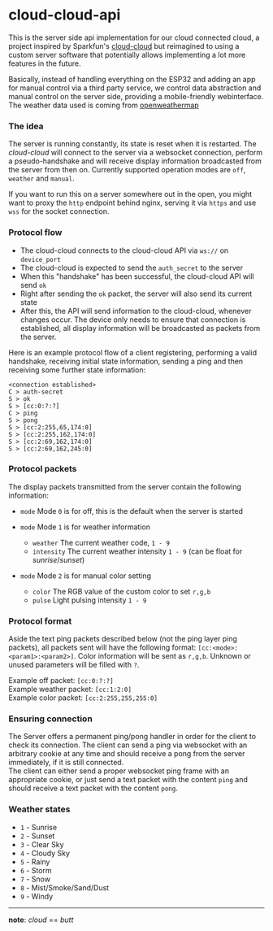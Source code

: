# cloud-cloud-api
This is the server side api implementation for our cloud connected cloud, a project inspired by Sparkfun's [cloud-cloud](https://learn.sparkfun.com/tutorials/led-cloud-connected-cloud) but reimagined to using a custom server software that potentially allows implementing a lot more features in the future.

Basically, instead of handling everything on the ESP32 and adding an app for manual control via a third party service, we control data abstraction and manual control on the server side, providing a mobile-friendly webinterface. The weather data used is coming from [openweathermap](https://openweathermap.org/)

### The idea
The server is running constantly, its state is reset when it is restarted. The _cloud-cloud_ will connect to the server via a websocket connection, perform a pseudo-handshake and will receive display information broadcasted from the server from then on. Currently supported operation modes are `off`, `weather` and `manual`.

If you want to run this on a server somewhere out in the open, you might want to proxy the `http` endpoint behind nginx, serving it via `https` and use `wss` for the socket connection.

### Protocol flow
* The cloud-cloud connects to the cloud-cloud API via `ws://` on `device_port`
* The cloud-cloud is expected to send the `auth_secret` to the server
* When this "handshake" has been successful, the cloud-cloud API will send `ok`
* Right after sending the `ok` packet, the server will also send its current state
* After this, the API will send information to the cloud-cloud, whenever changes occur. The device only needs to ensure that connection is established, all display information will be broadcasted as packets from the server.

Here is an example protocol flow of a client registering, performing a valid handshake, receiving initial state information, sending a ping and then receiving some further state information:
```
<connection established>
C > auth-secret
S > ok
S > [cc:0:?:?]
C > ping
S > pong
S > [cc:2:255,65,174:0]
S > [cc:2:255,162,174:0]
S > [cc:2:69,162,174:0]
S > [cc:2:69,162,245:0]
```

### Protocol packets
The display packets transmitted from the server contain the following information:
* `mode` Mode `0` is for off, this is the default when the server is started

* `mode` Mode `1` is for weather information
  * `weather` The current weather code, `1 - 9`
  * `intensity` The current weather intensity `1 - 9` (can be float for _sunrise_/_sunset_)

* `mode` Mode `2` is for manual color setting
  * `color` The RGB value of the custom color to set `r,g,b`
  * `pulse` Light pulsing intensity `1 - 9`

### Protocol format
Aside the text ping packets described below (not the ping layer ping packets), all packets sent will have the following format: `[cc:<mode>:<param1>:<param2>]`. Color information will be sent as `r,g,b`. Unknown or unused parameters will be filled with `?`.    

Example off packet: `[cc:0:?:?]`   
Example weather packet: `[cc:1:2:0]`   
Example color packet: `[cc:2:255,255,255:0]`

### Ensuring connection
The Server offers a permanent ping/pong handler in order for the client to check its connection. The client can send a ping via websocket with an arbitrary cookie at any time and should receive a pong from the server immediately, if it is still connected.    
The client can either send a proper websocket ping frame with an appropriate cookie, or just send a text packet with the content `ping` and should receive a text packet with the content `pong`.

### Weather states
* `1` - Sunrise
* `2` - Sunset
* `3` - Clear Sky
* `4` - Cloudy Sky
* `5` - Rainy
* `6` - Storm
* `7` - Snow
* `8` - Mist/Smoke/Sand/Dust
* `9` - Windy

----
**note**: _cloud_ == _butt_ 
